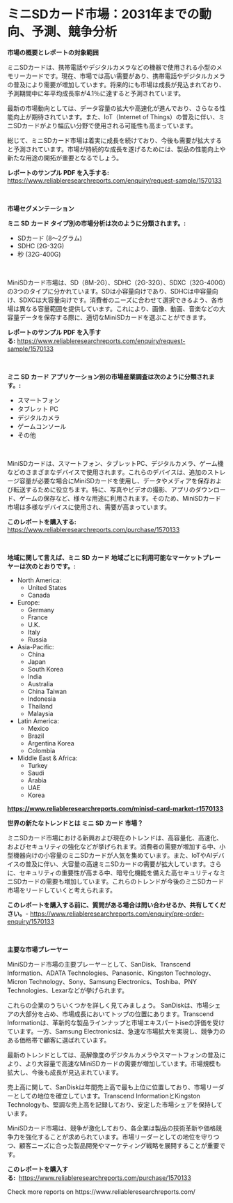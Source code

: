 <p><h1>ミニSDカード市場：2031年までの動向、予測、競争分析</h1></p><p><strong>市場の概要とレポートの対象範囲</strong></p>
<p><p>ミニSDカードは、携帯電話やデジタルカメラなどの機器で使用される小型のメモリーカードです。現在、市場では高い需要があり、携帯電話やデジタルカメラの普及により需要が増加しています。将来的にも市場は成長が見込まれており、予測期間中に年平均成長率が4.1％に達すると予測されています。</p><p>最新の市場動向としては、データ容量の拡大や高速化が進んでおり、さらなる性能向上が期待されています。また、IoT（Internet of Things）の普及に伴い、ミニSDカードがより幅広い分野で使用される可能性も高まっています。</p><p>総じて、ミニSDカード市場は着実に成長を続けており、今後も需要が拡大すると予測されています。市場が持続的な成長を遂げるためには、製品の性能向上や新たな用途の開拓が重要となるでしょう。</p></p>
<p><strong>レポートのサンプル PDF を入手する:</strong> <a href="https://www.reliableresearchreports.com/enquiry/request-sample/1570133">https://www.reliableresearchreports.com/enquiry/request-sample/1570133</a></p>
<p>&nbsp;</p>
<p><strong>市場セグメンテーション</strong></p>
<p><strong>ミニ SD カード タイプ別の市場分析は次のように分類されます。:</strong></p>
<p><ul><li>SDカード (8〜2グラム)</li><li>SDHC (2G-32G)</li><li>秒 (32G-400G)</li></ul></p>
<p>&nbsp;</p>
<p><p>MiniSDカード市場は、SD（8M-2G）、SDHC（2G-32G）、SDXC（32G-400G）の3つのタイプに分かれています。SDは小容量向けであり、SDHCは中容量向け、SDXCは大容量向けです。消費者のニーズに合わせて選択できるよう、各市場は異なる容量範囲を提供しています。これにより、画像、動画、音楽などの大容量データを保存する際に、適切なMiniSDカードを選ぶことができます。</p></p>
<p><strong>レポートのサンプル PDF を入手する:</strong>&nbsp;<a href="https://www.reliableresearchreports.com/enquiry/request-sample/1570133">https://www.reliableresearchreports.com/enquiry/request-sample/1570133</a></p>
<p>&nbsp;</p>
<p><strong> ミニ SD カード アプリケーション別の市場産業調査は次のように分類されます。:</strong></p>
<p><ul><li>スマートフォン</li><li>タブレット PC</li><li>デジタルカメラ</li><li>ゲームコンソール</li><li>その他</li></ul></p>
<p>&nbsp;</p>
<p><p>MiniSDカードは、スマートフォン、タブレットPC、デジタルカメラ、ゲーム機などのさまざまなデバイスで使用されます。これらのデバイスは、追加のストレージ容量が必要な場合にMiniSDカードを使用し、データやメディアを保存および転送するために役立ちます。特に、写真やビデオの撮影、アプリのダウンロード、ゲームの保存など、様々な用途に利用されます。そのため、MiniSDカード市場は多様なデバイスに使用され、需要が高まっています。</p></p>
<p><strong>このレポートを購入する:</strong>&nbsp; <a href="https://www.reliableresearchreports.com/purchase/1570133">https://www.reliableresearchreports.com/purchase/1570133</a></p>
<p>&nbsp;</p>
<p><strong>地域に関して言えば、ミニ SD カード 地域ごとに利用可能なマーケットプレーヤーは次のとおりです。:</strong></p>
<p><ul>
    <li>
        North America:
        <ul>
            <li>United States</li>
            <li>Canada</li>
        </ul>
    </li>
    <li>
        Europe:
        <ul>
            <li>Germany</li>
            <li>France</li>
            <li>U.K.</li>
            <li>Italy</li>
            <li>Russia</li>
        </ul>
    </li>
    <li>
        Asia-Pacific:
        <ul>
            <li>China</li>
            <li>Japan</li>
            <li>South Korea</li>
            <li>India</li>
            <li>Australia</li>
            <li>China Taiwan</li>
            <li>Indonesia</li>
            <li>Thailand</li>
            <li>Malaysia</li>
        </ul>
    </li>
    <li>
        Latin America:
        <ul>
            <li>Mexico</li>
            <li>Brazil</li>
            <li>Argentina Korea</li>
            <li>Colombia</li>
        </ul>
    </li>
    <li>
        Middle East & Africa:
        <ul>
            <li>Turkey</li>
            <li>Saudi</li>
            <li>Arabia</li>
            <li>UAE</li>
            <li>Korea</li>
        </ul>
    </li>
    </ul></p>
<p><strong><a href="https://www.reliableresearchreports.com/minisd-card-market-r1570133">https://www.reliableresearchreports.com/minisd-card-market-r1570133</a></strong>&nbsp;</p>
<p><strong>世界の新たなトレンドとは ミニ SD カード 市場？</strong></p>
<p><p>ミニSDカード市場における新興および現在のトレンドは、高容量化、高速化、およびセキュリティの強化などが挙げられます。消費者の需要が増加する中、小型機器向けの小容量のミニSDカードが人気を集めています。また、IoTやAIデバイスの普及に伴い、大容量の高速ミニSDカードの需要が拡大しています。さらに、セキュリティの重要性が高まる中、暗号化機能を備えた高セキュリティなミニSDカードの需要も増加しています。これらのトレンドが今後のミニSDカード市場をリードしていくと考えられます。</p></p>
<p><strong>このレポートを購入する前に、質問がある場合は問い合わせるか、共有してください。</strong>- <a href="https://www.reliableresearchreports.com/enquiry/pre-order-enquiry/1570133">https://www.reliableresearchreports.com/enquiry/pre-order-enquiry/1570133</a></p>
<p>&nbsp;</p>
<p><strong>主要な市場プレーヤー</strong></p>
<p><p>MiniSDカード市場の主要プレーヤーとして、SanDisk、Transcend Information、ADATA Technologies、Panasonic、Kingston Technology、Micron Technology、Sony、Samsung Electronics、Toshiba、PNY Technologies、Lexarなどが挙げられます。</p><p>これらの企業のうちいくつかを詳しく見てみましょう。 SanDiskは、市場シェアの大部分を占め、市場成長においてトップの位置にあります。Transcend Informationは、革新的な製品ラインナップと市場エキスパートiseの評価を受けています。一方、Samsung Electronicsは、急速な市場拡大を実現し、競争力のある価格帯で顧客に選ばれています。</p><p>最新のトレンドとしては、高解像度のデジタルカメラやスマートフォンの普及により、より大容量で高速なMiniSDカードの需要が増加しています。市場規模も拡大し、今後も成長が見込まれています。</p><p>売上高に関して、SanDiskは年間売上高で最も上位に位置しており、市場リーダーとしての地位を確立しています。Transcend InformationとKingston Technologyも、堅調な売上高を記録しており、安定した市場シェアを保持しています。</p><p>MiniSDカード市場は、競争が激化しており、各企業は製品の技術革新や価格競争力を強化することが求められています。市場リーダーとしての地位を守りつつ、顧客ニーズに合った製品開発やマーケティング戦略を展開することが重要です。</p></p>
<p><strong>このレポートを購入する:</strong>&nbsp;&nbsp;<a href="https://www.reliableresearchreports.com/purchase/1570133">https://www.reliableresearchreports.com/purchase/1570133</a></p>
<p>Check more reports on https://www.reliableresearchreports.com/</p>